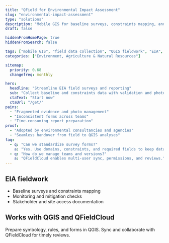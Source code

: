 ```yaml
---
title: "QField for Environmental Impact Assessment"
slug: "environmental-impact-assessment"
type: "solutions"
description: "Mobile GIS for baseline surveys, constraints mapping, and EIA field documentation."
draft: false

hiddenFromHomePage: true
hiddenFromSearch: false

tags: ["mobile GIS", "field data collection", "QGIS fieldwork", "EIA", "baseline survey", "constraints mapping"]
categories: ["Environment, Agriculture & Natural Resources"]

sitemap:
  priority: 0.68
  changefreq: monthly

hero:
  headline: "Streamline EIA field surveys and reporting"
  sub: "Collect baseline and constraints data with validation and photo evidence—even offline."
  ctaText: "Start now"
  ctaUrl: "/get/"
pains:
  - "Fragmented evidence and photo management"
  - "Inconsistent forms across teams"
  - "Time-consuming report preparation"
proof:
  - "Adopted by environmental consultancies and agencies"
  - "Seamless handover from field to QGIS analyses"
faq:
  - q: "Can we standardize survey forms?"
    a: "Yes. Use domains, constraints, and required fields to keep data consistent."
  - q: "How do we manage teams and versions?"
    a: "QFieldCloud enables multi-user sync, permissions, and reviews."
---
```


## EIA fieldwork
- Baseline surveys and constraints mapping  
- Monitoring and mitigation checks  
- Stakeholder and site access documentation

## Works with QGIS and QFieldCloud
Prepare symbology, rules, and forms in QGIS. Sync and collaborate with QFieldCloud for timely reviews.
